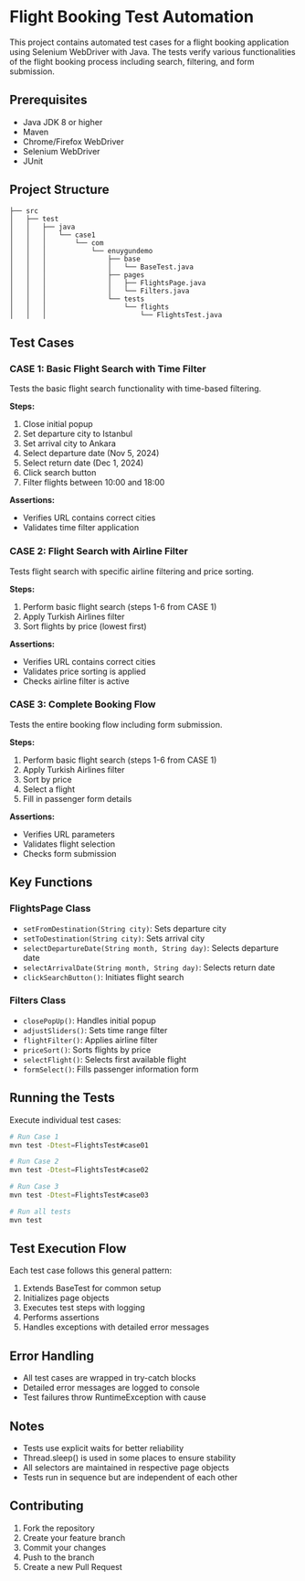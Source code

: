 # Flight Booking Test Automation

This project contains automated test cases for a flight booking application using Selenium WebDriver with Java. The tests verify various functionalities of the flight booking process including search, filtering, and form submission.

## Prerequisites

- Java JDK 8 or higher
- Maven
- Chrome/Firefox WebDriver
- Selenium WebDriver
- JUnit

## Project Structure

```
├── src
│   ├── test
│   │   ├── java
│   │   │   └── case1
│   │   │       └── com
│   │   │           └── enuygundemo
│   │   │               ├── base
│   │   │               │   └── BaseTest.java
│   │   │               ├── pages
│   │   │               │   ├── FlightsPage.java
│   │   │               │   └── Filters.java
│   │   │               └── tests
│   │   │                   └── flights
│   │   │                       └── FlightsTest.java
```

## Test Cases

### CASE 1: Basic Flight Search with Time Filter
Tests the basic flight search functionality with time-based filtering.

**Steps:**
1. Close initial popup
2. Set departure city to Istanbul
3. Set arrival city to Ankara
4. Select departure date (Nov 5, 2024)
5. Select return date (Dec 1, 2024)
6. Click search button
7. Filter flights between 10:00 and 18:00

**Assertions:**
- Verifies URL contains correct cities
- Validates time filter application

### CASE 2: Flight Search with Airline Filter
Tests flight search with specific airline filtering and price sorting.

**Steps:**
1. Perform basic flight search (steps 1-6 from CASE 1)
2. Apply Turkish Airlines filter
3. Sort flights by price (lowest first)

**Assertions:**
- Verifies URL contains correct cities
- Validates price sorting is applied
- Checks airline filter is active

### CASE 3: Complete Booking Flow
Tests the entire booking flow including form submission.

**Steps:**
1. Perform basic flight search (steps 1-6 from CASE 1)
2. Apply Turkish Airlines filter
3. Sort by price
4. Select a flight
5. Fill in passenger form details

**Assertions:**
- Verifies URL parameters
- Validates flight selection
- Checks form submission

## Key Functions

### FlightsPage Class
- `setFromDestination(String city)`: Sets departure city
- `setToDestination(String city)`: Sets arrival city
- `selectDepartureDate(String month, String day)`: Selects departure date
- `selectArrivalDate(String month, String day)`: Selects return date
- `clickSearchButton()`: Initiates flight search

### Filters Class
- `closePopUp()`: Handles initial popup
- `adjustSliders()`: Sets time range filter
- `flightFilter()`: Applies airline filter
- `priceSort()`: Sorts flights by price
- `selectFlight()`: Selects first available flight
- `formSelect()`: Fills passenger information form

## Running the Tests

Execute individual test cases:

```bash
# Run Case 1
mvn test -Dtest=FlightsTest#case01

# Run Case 2
mvn test -Dtest=FlightsTest#case02

# Run Case 3
mvn test -Dtest=FlightsTest#case03

# Run all tests
mvn test
```

## Test Execution Flow

Each test case follows this general pattern:
1. Extends BaseTest for common setup
2. Initializes page objects
3. Executes test steps with logging
4. Performs assertions
5. Handles exceptions with detailed error messages

## Error Handling

- All test cases are wrapped in try-catch blocks
- Detailed error messages are logged to console
- Test failures throw RuntimeException with cause

## Notes

- Tests use explicit waits for better reliability
- Thread.sleep() is used in some places to ensure stability
- All selectors are maintained in respective page objects
- Tests run in sequence but are independent of each other

## Contributing

1. Fork the repository
2. Create your feature branch
3. Commit your changes
4. Push to the branch
5. Create a new Pull Request
